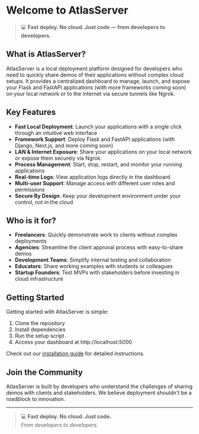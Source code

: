# Welcome to AtlasServer

> 💻 **Fast deploy. No cloud. Just code — from developers to developers.**

## What is AtlasServer?

AtlasServer is a local deployment platform designed for developers who need to quickly share demos of their applications without complex cloud setups. It provides a centralized dashboard to manage, launch, and expose your Flask and FastAPI applications (with more frameworks coming soon) on your local network or to the internet via secure tunnels like Ngrok.

## Key Features

- **Fast Local Deployment**: Launch your applications with a single click through an intuitive web interface
- **Framework Support**: Deploy Flask and FastAPI applications (with Django, Next.js, and more coming soon)
- **LAN & Internet Exposure**: Share your applications on your local network or expose them securely via Ngrok
- **Process Management**: Start, stop, restart, and monitor your running applications
- **Real-time Logs**: View application logs directly in the dashboard
- **Multi-user Support**: Manage access with different user roles and permissions
- **Secure By Design**: Keep your development environment under your control, not in the cloud

## Who is it for?

- **Freelancers**: Quickly demonstrate work to clients without complex deployments
- **Agencies**: Streamline the client approval process with easy-to-share demos
- **Development Teams**: Simplify internal testing and collaboration
- **Educators**: Share working examples with students or colleagues
- **Startup Founders**: Test MVPs with stakeholders before investing in cloud infrastructure

## Getting Started

Getting started with AtlasServer is simple:

1. Clone the repository
2. Install dependencies
3. Run the setup script
4. Access your dashboard at http://localhost:5000

Check out our [installation guide](#installation) for detailed instructions.

## Join the Community

AtlasServer is built by developers who understand the challenges of sharing demos with clients and stakeholders. We believe deployment shouldn't be a roadblock to innovation.

---

> 💻 **Fast deploy. No cloud. Just code.**  
> *From developers to developers.*